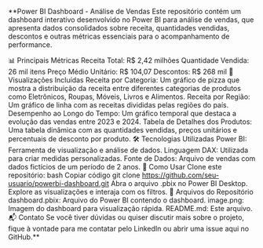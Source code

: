 **Power BI Dashboard - Análise de Vendas
Este repositório contém um dashboard interativo desenvolvido no Power BI para análise de vendas, que apresenta dados consolidados sobre receita, quantidades vendidas, descontos e outras métricas essenciais para o acompanhamento de performance.

📊 Principais Métricas
Receita Total: R$ 2,42 milhões
Quantidade Vendida: 26 mil itens
Preço Médio Unitário: R$ 104,07
Descontos: R$ 268 mil
🎯 Visualizações Incluídas
Receita por Categoria: Um gráfico de pizza que mostra a distribuição da receita entre diferentes categorias de produtos como Eletrônicos, Roupas, Móveis, Livros e Alimentos.
Receita por Região: Um gráfico de linha com as receitas divididas pelas regiões do país.
Desempenho ao Longo do Tempo: Um gráfico temporal que destaca a evolução das vendas entre 2023 e 2024.
Tabela de Detalhes dos Produtos: Uma tabela dinâmica com as quantidades vendidas, preços unitários e percentuais de desconto por produto.
🛠 Tecnologias Utilizadas
Power BI: Ferramenta de visualização e análise de dados.
Linguagem DAX: Utilizada para criar medidas personalizadas.
Fonte de Dados: Arquivo de vendas com dados fictícios de um período de 2 anos.
🚀 Como Usar
Clone este repositório:
bash
Copiar código
git clone https://github.com/seu-usuario/powerbi-dashboard.git
Abra o arquivo .pbix no Power BI Desktop.
Explore as visualizações e interaja com os filtros.
📂 Arquivos do Repositório
dashboard.pbix: Arquivo do Power BI contendo o dashboard.
image.png: Imagem do dashboard para visualização rápida.
README.md: Este arquivo.
📬 Contato
Se você tiver dúvidas ou quiser discutir mais sobre o projeto, fique à vontade para me contatar pelo LinkedIn ou abrir uma issue aqui no GitHub.**

